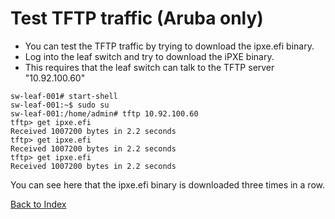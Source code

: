
# Test TFTP traffic (Aruba only)

* You can test the TFTP traffic by trying to download the ipxe.efi binary.
* Log into the leaf switch and try to download the iPXE binary.
* This requires that the leaf switch can talk to the TFTP server "10.92.100.60"

```
sw-leaf-001# start-shell
sw-leaf-001:~$ sudo su
sw-leaf-001:/home/admin# tftp 10.92.100.60
tftp> get ipxe.efi
Received 1007200 bytes in 2.2 seconds
tftp> get ipxe.efi
Received 1007200 bytes in 2.2 seconds
tftp> get ipxe.efi
Received 1007200 bytes in 2.2 seconds
```

You can see here that the ipxe.efi binary is downloaded three times in a row. 

[Back to Index](../index.md)